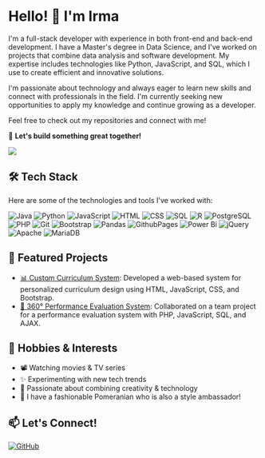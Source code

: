 # Hello! 👋 I'm Irma

I'm a full-stack developer with experience in both front-end and back-end development. I have a Master's degree in Data Science, and I've worked on projects that combine data analysis and software development. My expertise includes technologies like Python, JavaScript, and SQL, which I use to create efficient and innovative solutions.

I'm passionate about technology and always eager to learn new skills and connect with professionals in the field. I'm currently seeking new opportunities to apply my knowledge and continue growing as a developer.

Feel free to check out my repositories and connect with me!

🌟 **Let's build something great together!**

[![](https://visitcount.itsvg.in/api?id=irma-m&icon=4&color=10)](https://visitcount.itsvg.in)

## 🛠️ Tech Stack
Here are some of the technologies and tools I've worked with:

![Java](https://img.shields.io/badge/java-%23ED8B00.svg?style=for-the-badge&logo=openjdk&logoColor=white)
![Python](https://img.shields.io/badge/Python-3776AB?style=for-the-badge&logo=python&logoColor=white)
![JavaScript](https://img.shields.io/badge/JavaScript-F7DF1E?style=for-the-badge&logo=javascript&logoColor=black)
![HTML](https://img.shields.io/badge/HTML5-E34F26?style=for-the-badge&logo=html5&logoColor=white)
![CSS](https://img.shields.io/badge/CSS3-1572B6?style=for-the-badge&logo=css3&logoColor=white)
![SQL](https://img.shields.io/badge/SQL-4479A1?style=for-the-badge&logo=MySQL&logoColor=white)
![R](https://img.shields.io/badge/R-276DC3?style=for-the-badge&logo=r&logoColor=white)
![PostgreSQL](https://img.shields.io/badge/PostgreSQL-336791?style=for-the-badge&logo=postgresql&logoColor=white)
![PHP](https://img.shields.io/badge/PHP-777BB4?style=for-the-badge&logo=php&logoColor=white)
![Git](https://img.shields.io/badge/Git-F05032?style=for-the-badge&logo=git&logoColor=white)
![Bootstrap](https://img.shields.io/badge/Bootstrap-563D7C?style=for-the-badge&logo=bootstrap&logoColor=white)
![Pandas](https://img.shields.io/badge/pandas-%23150458.svg?style=for-the-badge&logo=pandas&logoColor=white) 
![GithubPages](https://img.shields.io/badge/github%20pages-121013?style=for-the-badge&logo=github&logoColor=white)
![Power Bi](https://img.shields.io/badge/power_bi-F2C811?style=for-the-badge&logo=powerbi&logoColor=black)
![jQuery](https://img.shields.io/badge/jquery-%230769AD.svg?style=for-the-badge&logo=jquery&logoColor=white)
![Apache](https://img.shields.io/badge/apache-%23D42029.svg?style=for-the-badge&logo=apache&logoColor=white) 
![MariaDB](https://img.shields.io/badge/MariaDB-003545?style=for-the-badge&logo=mariadb&logoColor=white)

## 🚀 Featured Projects
- [📊 Custom Curriculum System](https://irma-m.github.io/sistema-irma/): Developed a web-based system for personalized curriculum design using HTML, JavaScript, CSS, and Bootstrap.
- [💼 360° Performance Evaluation System](https://github.com/UniversidadCristobalColon/integrador-ago-dic-2019): Collaborated on a team project for a performance evaluation system with PHP, JavaScript, SQL, and AJAX.

## 🎨 Hobbies & Interests
- 📽️ Watching movies & TV series
- ✨ Experimenting with new tech trends
- 🎨 Passionate about combining creativity & technology
- 🐾 I have a fashionable Pomeranian who is also a style ambassador!

## 📫 Let's Connect!
<!--[![LinkedIn](https://img.shields.io/badge/LinkedIn-0077B5?style=for-the-badge&logo=linkedin&logoColor=white)](https://www.linkedin.com/in/tu-perfil)-->
[![GitHub](https://img.shields.io/badge/GitHub-100000?style=for-the-badge&logo=github&logoColor=white)](https://github.com/irma-m)

